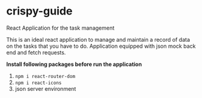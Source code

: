 # crispy-guide
React Application for the task management

This is an ideal react application to manage and maintain a record of data on the tasks that you have to do. 
Application equipped with json mock back end and fetch requests. 

**Install following packages before run the application**
1. `npm i react-router-dom`
2. `npm i react-icons`
3. json server environment
